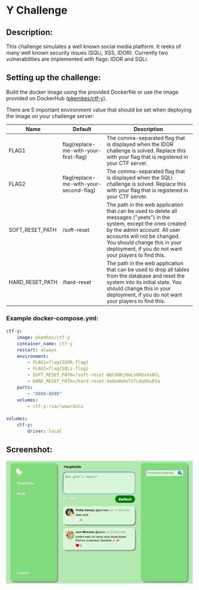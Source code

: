 # Y Challenge

## Description:

This challenge simulates a well known social media platform. It reeks of many well known security issues (SQLi, XSS, IDOR). Currently two vulnerabilities are implemented with flags: IDOR and SQLi.

## Setting up the challenge:

Build the docker image using the provided Dockerfile or use the image provided on DockerHub ([pkemkes/ctf-y](https://hub.docker.com/repository/docker/pkemkes/ctf-y/general)).

There are 5 important environment value that should be set when deploying the image on your challenge server:

| Name | Default | Description |
|--------|--------|---|
| FLAG1 | flag{replace-me-with-your-first-flag} | The comma-separated flag that is displayed when the IDOR challenge is solved. Replace this with your flag that is registered in your CTF server. |
| FLAG2 | flag{replace-me-with-your-second-flag} | The comma-separated flag that is displayed when the SQLi challenge is solved. Replace this with your flag that is registered in your CTF server. |
| SOFT_RESET_PATH | /soft-reset | The path in the web application that can be used to delete all messages ("yeets") in the system, except the ones created by the admin account. All user accounts will not be changed. You should change this in your deployment, if you do not want your players to find this. |
| HARD_RESET_PATH | /hard-reset | The path in the web application that can be used to drop all tables from the database and reset the system into its initial state. You should change this in your deployment, if you do not want your players to find this. |

### Example docker-compose.yml:

```yaml
ctf-y:
    image: pkemkes/ctf-y
    container_name: ctf-y
    restart: always
    environment:
        - FLAG1=flag{IDOR-flag}
        - FLAG2=flag{SQLi-flag}
        - SOFT_RESET_PATH=/soft-reset-WbC08Kj6mLs8KbvXxNlL
        - HARD_RESET_PATH=/hard-reset-keQxNkHoT2fLOaO9uEVa
    ports:
        - "8080:8080"
    volumes:
        - ctf-y:/var/www/data

volumes:
    ctf-y:
        driver: local
```

## Screenshot:

<img src="./assets/screenshot.png" alt="screenshot.png" width="800"/>